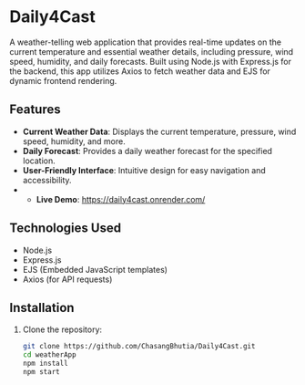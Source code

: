 # Daily4Cast

A weather-telling web application that provides real-time updates on the current temperature and essential weather details, including pressure, wind speed, humidity, and daily forecasts. Built using Node.js with Express.js for the backend, this app utilizes Axios to fetch weather data and EJS for dynamic frontend rendering.

## Features

- **Current Weather Data**: Displays the current temperature, pressure, wind speed, humidity, and more.
- **Daily Forecast**: Provides a daily weather forecast for the specified location.
- **User-Friendly Interface**: Intuitive design for easy navigation and accessibility.
- - **Live Demo**: https://daily4cast.onrender.com/

## Technologies Used

- Node.js
- Express.js
- EJS (Embedded JavaScript templates)
- Axios (for API requests)

## Installation

1. Clone the repository:
   ```bash
   git clone https://github.com/ChasangBhutia/Daily4Cast.git
   cd weatherApp
   npm install
   npm start

